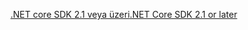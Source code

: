[<span data-ttu-id="39cd7-101">.NET core SDK 2.1 veya üzeri</span><span class="sxs-lookup"><span data-stu-id="39cd7-101">.NET Core SDK 2.1 or later</span></span>](https://www.microsoft.com/net/download/all)